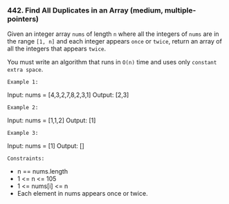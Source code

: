 ### 442. Find All Duplicates in an Array (medium, multiple-pointers)

Given an integer array `nums` of length `n` where all the integers of `nums` are in the range `[1, n]` and each integer appears `once` or `twice`, return an array of all the integers that appears `twice`.

You must write an algorithm that runs in `O(n)` time and uses only `constant extra space`.

`Example 1:`

Input: nums = [4,3,2,7,8,2,3,1]
Output: [2,3]

`Example 2:`

Input: nums = [1,1,2]
Output: [1]

`Example 3:`

Input: nums = [1]
Output: []

`Constraints:`

- n == nums.length
- 1 <= n <= 105
- 1 <= nums[i] <= n
- Each element in nums appears once or twice.
